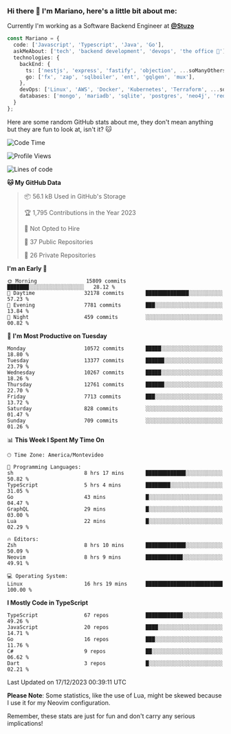 ### Hi there 👋 I'm Mariano, here's a little bit about me:

Currently I'm working as a Software Backend Engineer at [**@Stuzo**](https://www.stuzo.com/)

```ts
const Mariano = {
  code: ['Javascript', 'Typescript', 'Java', 'Go'],
  askMeAbout: ['tech', 'backend development', 'devops', 'the office 💼'],
  technologies: {
    backEnd: {
      ts: ['nestjs', 'express', 'fastify', 'objection', ...soManyOthersFrameworks],
      go: ['fx', 'zap', 'sqlboiler', 'ent', 'gqlgen', 'mux'],
    },
    devOps: ['Linux', 'AWS', 'Docker', 'Kubernetes', 'Terraform', ...soManyOthersTools],
    databases: ['mongo', 'mariadb', 'sqlite', 'postgres', 'neo4j', 'redis', ...],
  }
};
```

Here are some random GitHub stats about me, they don't mean anything but they are fun to look at, isn't it? 🐱

<!--START_SECTION:waka-->
![Code Time](http://img.shields.io/badge/Code%20Time-1%2C451%20hrs%2038%20mins-blue)

![Profile Views](http://img.shields.io/badge/Profile%20Views-1-blue)

![Lines of code](https://img.shields.io/badge/From%20Hello%20World%20I%27ve%20Written-12.7%20million%20lines%20of%20code-blue)

**🐱 My GitHub Data** 

> 📦 56.1 kB Used in GitHub's Storage 
 > 
> 🏆 1,795 Contributions in the Year 2023
 > 
> 🚫 Not Opted to Hire
 > 
> 📜 37 Public Repositories 
 > 
> 🔑 26 Private Repositories 
 > 
**I'm an Early 🐤** 

```text
🌞 Morning                15809 commits       ███████░░░░░░░░░░░░░░░░░░   28.12 % 
🌆 Daytime                32178 commits       ██████████████░░░░░░░░░░░   57.23 % 
🌃 Evening                7781 commits        ███░░░░░░░░░░░░░░░░░░░░░░   13.84 % 
🌙 Night                  459 commits         ░░░░░░░░░░░░░░░░░░░░░░░░░   00.82 % 
```
📅 **I'm Most Productive on Tuesday** 

```text
Monday                   10572 commits       █████░░░░░░░░░░░░░░░░░░░░   18.80 % 
Tuesday                  13377 commits       ██████░░░░░░░░░░░░░░░░░░░   23.79 % 
Wednesday                10267 commits       █████░░░░░░░░░░░░░░░░░░░░   18.26 % 
Thursday                 12761 commits       ██████░░░░░░░░░░░░░░░░░░░   22.70 % 
Friday                   7713 commits        ███░░░░░░░░░░░░░░░░░░░░░░   13.72 % 
Saturday                 828 commits         ░░░░░░░░░░░░░░░░░░░░░░░░░   01.47 % 
Sunday                   709 commits         ░░░░░░░░░░░░░░░░░░░░░░░░░   01.26 % 
```


📊 **This Week I Spent My Time On** 

```text
🕑︎ Time Zone: America/Montevideo

💬 Programming Languages: 
sh                       8 hrs 17 mins       █████████████░░░░░░░░░░░░   50.82 % 
TypeScript               5 hrs 4 mins        ████████░░░░░░░░░░░░░░░░░   31.05 % 
Go                       43 mins             █░░░░░░░░░░░░░░░░░░░░░░░░   04.47 % 
GraphQL                  29 mins             █░░░░░░░░░░░░░░░░░░░░░░░░   03.00 % 
Lua                      22 mins             █░░░░░░░░░░░░░░░░░░░░░░░░   02.29 % 

🔥 Editors: 
Zsh                      8 hrs 10 mins       █████████████░░░░░░░░░░░░   50.09 % 
Neovim                   8 hrs 9 mins        ████████████░░░░░░░░░░░░░   49.91 % 

💻 Operating System: 
Linux                    16 hrs 19 mins      █████████████████████████   100.00 % 
```

**I Mostly Code in TypeScript** 

```text
TypeScript               67 repos            ████████████░░░░░░░░░░░░░   49.26 % 
JavaScript               20 repos            ████░░░░░░░░░░░░░░░░░░░░░   14.71 % 
Go                       16 repos            ███░░░░░░░░░░░░░░░░░░░░░░   11.76 % 
C#                       9 repos             ██░░░░░░░░░░░░░░░░░░░░░░░   06.62 % 
Dart                     3 repos             █░░░░░░░░░░░░░░░░░░░░░░░░   02.21 % 
```




 Last Updated on 17/12/2023 00:39:11 UTC
<!--END_SECTION:waka-->

**Please Note**: Some statistics, like the use of Lua, might be skewed because I use it for my Neovim configuration.

Remember, these stats are just for fun and don't carry any serious implications!
